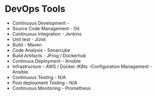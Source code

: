 # DevOps Tools
- Continuous Development  - 
- Source Code Management - Git
- Continuous Integration - Jenkins
- Unit test - JUnit
- Build - Maven
- Code Analysis - Sonarcube
- Build Artifacts - JFrog / Dockerhub
- Continuus Deployment - Ansible
- Infrastructure - AWS / Docker /K8ts
-Configuration Management - Ansible
- Continuous Testing - N/A
- Post deployment Testing - N/A
- Continuous Monitoring - Prometheus